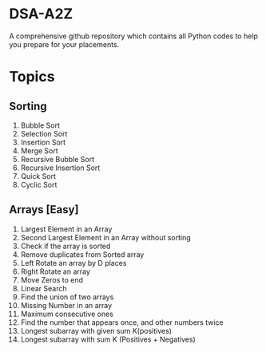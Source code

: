 # DSA-A2Z
A comprehensive github repository which contains all Python codes to help you prepare for your placements.

# Topics

## Sorting
1. Bubble Sort
2. Selection Sort
3. Insertion Sort
4. Merge Sort
5. Recursive Bubble Sort
6. Recursive Insertion Sort
7. Quick Sort
8. Cyclic Sort

## Arrays	[Easy]
1. Largest Element in an Array
2. Second Largest Element in an Array without sorting
3. Check if the array is sorted
4. Remove duplicates from Sorted array
5. Left Rotate an array by D places
6. Right Rotate an array
7. Move Zeros to end
8. Linear Search
9. Find the union of two arrays
10. Missing Number in an array
11. Maximum consecutive ones
12. Find the number that appears once, and other numbers twice
13. Longest subarray with given sum K(positives)
14. Longest subarray with sum K (Positives + Negatives)

